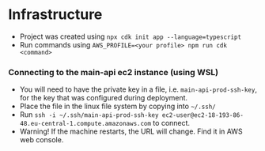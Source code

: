 # Infrastructure

- Project was created using `npx cdk init app --language=typescript`
- Run commands using `AWS_PROFILE=<your profile> npm run cdk <command>`

### Connecting to the main-api ec2 instance (using WSL)

- You will need to have the private key in a file, i.e. `main-api-prod-ssh-key`, for the key that was configured during deployment.
- Place the file in the linux file system by copying into `~/.ssh/`
- Run `ssh -i ~/.ssh/main-api-prod-ssh-key ec2-user@ec2-18-193-86-48.eu-central-1.compute.amazonaws.com` to connect.
- Warning! If the machine restarts, the URL will change. Find it in AWS web console.
